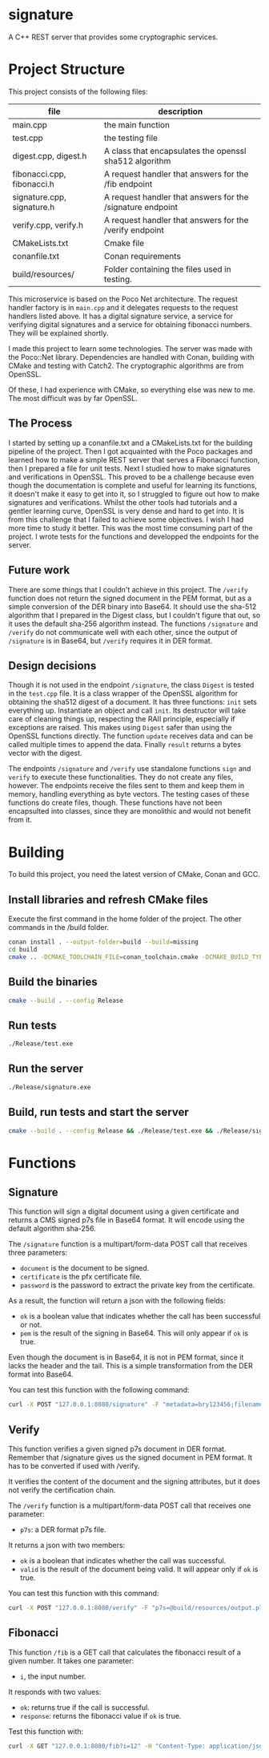 # signature
A C++ REST server that provides some cryptographic services.


# Project Structure

This project consists of the following files:

| file                       | description                                                  |
|----------------------------|--------------------------------------------------------------|
| main.cpp                   | the main function                                            |
| test.cpp                   | the testing file                                             |
| digest.cpp, digest.h       | A class that encapsulates the openssl sha512 algorithm       |
| fibonacci.cpp, fibonacci.h | A request handler that answers for the /fib endpoint         |
| signature.cpp, signature.h | A request handler that answers for the /signature endpoint   |
| verify.cpp, verify.h       | A request handler that answers for the /verify endpoint      |
| CMakeLists.txt             | Cmake file                                                   |
| conanfile.txt              | Conan requirements                                           |
| build/resources/           | Folder containing the files used in testing.                 |


This microservice is based on the Poco Net architecture. The request handler factory is in `main.cpp` and
it delegates requests to the request handlers listed above. It has a digital signature service, a 
service for verifying digital signatures and a service for obtaining fibonacci numbers. They will
be explained shortly.

I made this project to learn some technologies. The server was made with the
Poco::Net library. Dependencies are handled with Conan, building with CMake and
testing with Catch2. The cryptographic algorithms are from OpenSSL. 

Of these, I had experience with CMake, so everything else was new to me. The most difficult was by far
OpenSSL. 

## The Process

I started by setting up a conanfile.txt and a CMakeLists.txt for the building
pipeline of the project. Then I got acquainted with the Poco packages and
learned how to make a simple REST server that serves a Fibonacci function, then
I prepared a file for unit tests. Next I studied how to make signatures and
verifications in OpenSSL. This proved to be a challenge because even though the
documentation is complete and useful for learning its functions, it doesn't
make it easy to get into it, so I struggled to figure out how to make
signatures and verifications. Whilst the other tools had tutorials and a
gentler learning curve, OpenSSL is very dense and hard to get into. It is from
this challenge that I failed to achieve some objectives. I wish I had more time
to study it better. This was the most time consuming part of the project. I wrote 
tests for the functions and developped the endpoints for the server.


## Future work

There are some things that I couldn't achieve in this project. The `/verify`
function does not return the signed document in the PEM format, but as a simple
conversion of the DER binary into Base64. It should use the sha-512 algorithm
that I prepared in the Digest class, but I couldn't figure that out, so it uses
the default sha-256 algorithm instead. The functions `/signature` and `/verify`
do not communicate well with each other, since the output of `/signature` is in
Base64, but `/verify` requires it in DER format. 


## Design decisions

Though it is not used in the endpoint `/signature`, the class `Digest` is
tested in the `test.cpp` file. It is a class wrapper of the OpenSSL algorithm
for obtaining the sha512 digest of a document. It has three functions: `init`
sets everything up. Instantiate an object and call `init`. Its destructor
will take care of cleaning things up, respecting the RAII principle,
especially if exceptions are raised. This makes using `Digest` safer than
using the OpenSSL functions directly. The function `update` receives data
and can be called multiple times to append the data. Finally `result`
returns a bytes vector with the digest.

The endpoints `/signature` and `/verify` use standalone functions `sign` and
`verify` to execute these functionalities. They do not create any files,
however. The endpoints receive the files sent to them and keep them in memory,
handling everything as byte vectors. The testing cases of these functions do
create files, though. These functions have not been encapsulted into classes,
since they are monolithic and would not benefit from it. 


# Building

To build this project, you need the latest version of CMake, Conan and GCC. 

## Install libraries and refresh CMake files

Execute the first command in the home folder of the project. The other commands in the /build folder.
``` bash
conan install . --output-folder=build --build=missing
cd build
cmake .. -DCMAKE_TOOLCHAIN_FILE=conan_toolchain.cmake -DCMAKE_BUILD_TYPE=Release
```

## Build the binaries

``` bash
cmake --build . --config Release
```

## Run tests

``` bash
./Release/test.exe
```

## Run the server
``` bash
./Release/signature.exe
```

## Build, run tests and start the server
``` bash
cmake --build . --config Release && ./Release/test.exe && ./Release/signature.exe
```

# Functions

## Signature

This function will sign a digital document using a given certificate and
returns a CMS signed p7s file in Base64 format.
It will encode using the default algorithm sha-256.

The `/signature` function is a multipart/form-data POST call that receives three parameters:

- `document` is the document to be signed.
- `certificate` is the pfx certificate file.
- `password` is the password to extract the private key from the certificate.

As a result, the function will return a json with the following fields:

- `ok` is a boolean value that indicates whether the call has been successful or not.
- `pem` is the result of the signing in Base64. This will only appear if `ok` is true.

Even though the document is in Base64, it is not in PEM format, since it lacks the header and the tail.
This is a simple transformation from the DER format into Base64.

You can test this function with the following command:
``` bash
curl -X POST "127.0.0.1:8080/signature" -F "metadata=bry123456;filename=metadata.txt" -F "document=@build/resources/arquivos/doc.txt" -F "certification=@build/resources/pkcs12/certificado_teste_hub.pfx"
```


## Verify

This function verifies a given signed p7s document in DER format. Remember that /signature
gives us the signed document in PEM format. It has to be converted if used with /verify.

It verifies the content of the document and the signing attributes, but it does
not verify the certification chain.

The `/verify` function is a multipart/form-data POST call that receives one parameter:

- `p7s`: a DER format p7s file.

It returns a json with two members:

- `ok` is a boolean that indicates whether the call was successful.
- `valid` is the result of the document being valid. It will appear only if `ok` is true.

You can test this function with this command:
``` bash
curl -X POST "127.0.0.1:8080/verify" -F "p7s=@build/resources/output.p7s"
```


## Fibonacci

This function `/fib` is a GET call that calculates the fibonacci result of a
given number. It takes one parameter: 

- `i`, the input number. 

It responds with two values:

- `ok`: returns true if the call is successful.
- `response`: returns the fibonacci value if `ok` is true.

Test this function with:
``` bash
curl -X GET "127.0.0.1:8080/fib?i=12" -H "Content-Type: application/json"
```


